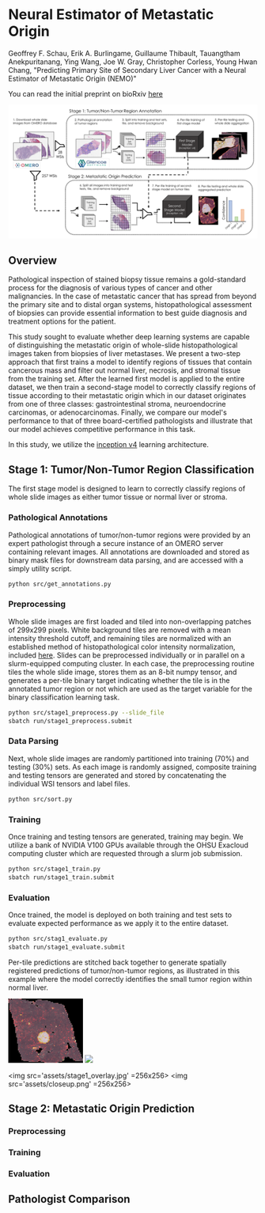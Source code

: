 # Neural Estimator of Metastatic Origin

Geoffrey F. Schau, Erik A. Burlingame, Guillaume Thibault, Tauangtham Anekpuritanang, Ying Wang, Joe W. Gray, Christopher Corless, Young Hwan Chang, "Predicting Primary Site of Secondary Liver Cancer with a Neural Estimator of Metastatic Origin (NEMO)"

You can read the initial preprint on bioRxiv [here](https://www.biorxiv.org/content/10.1101/689828v1)

<img src='assets/nemo_concept.png'>

## Overview

Pathological inspection of stained biopsy tissue remains a gold-standard process for the diagnosis of various types of cancer and other malignancies. 
In the case of metastatic cancer that has spread from beyond the primary site and to distal organ systems, histopathological assessment of biopsies can provide essential information to best guide diagnosis and treatment options for the patient.

This study sought to evaluate whether deep learning systems are capable of distinguishing the metastatic origin of whole-slide histopathological images taken from biopsies of liver metastases.
We present a two-step approach that first trains a model to identify regions of tissues that contain cancerous mass and filter out normal liver, necrosis, and stromal tissue from the training set.
After the learned first model is applied to the entire dataset, we then train a second-stage model to correctly classify regions of tissue according to their metastatic origin which in our dataset originates from one of three classes: gastrointestinal stroma, neuroendocrine carcinomas, or adenocarcinomas. 
Finally, we compare our model's performance to that of three board-certified pathologists and illustrate that our model achieves competitive performance in this task.

In this study, we utilize the [inception v4](https://github.com/kentsommer/keras-inceptionV4/blob/master/inception_v4.py) learning architecture.


## Stage 1: Tumor/Non-Tumor Region Classification

The first stage model is designed to learn to correctly classify regions of whole slide images as either tumor tissue or normal liver or stroma. 

### Pathological Annotations

Pathological annotations of tumor/non-tumor regions were provided by an expert pathologist through a secure instance of an OMERO server containing relevant images.
All annotations are downloaded and stored as binary mask files for downstream data parsing, and are accessed with a simply utility script.

```bash
python src/get_annotations.py
```

### Preprocessing

Whole slide images are first loaded and tiled into non-overlapping patches of 299x299 pixels.
White background tiles are removed with a mean intensity threshold cutoff, and remaining tiles are normalized with an established method of histopathological color intensity normalization, included [here](https://github.com/schaugf/HEnorm_python).
Slides can be preprocessed individually or in parallel on a slurm-equipped computing cluster.
In each case, the preprocessing routine tiles the whole slide image, stores them as an 8-bit numpy tensor, and generates a per-tile binary target indicating whether the tile is in the annotated tumor region or not which are used as the target variable for the binary classification learning task. 

```bash
python src/stage1_preprocess.py --slide_file
sbatch run/stage1_preprocess.submit
```

### Data Parsing

Next, whole slide images are randomly partitioned into training (70%) and testing (30%) sets.
As each image is randomly assigned, composite training and testing tensors are generated and stored by concatenating the individual WSI tensors and label files.

```bash
python src/sort.py
```

### Training

Once training and testing tensors are generated, training may begin. We utilize a bank of NVIDIA V100 GPUs available through the OHSU Exacloud computing cluster which are requested through a slurm job submission.

```bash
python src/stage1_train.py
sbatch run/stage1_train.submit
```

### Evaluation

Once trained, the model is deployed on both training and test sets to evaluate expected performance as we apply it to the entire dataset.

```bash
python src/stag1_evaluate.py
sbatch run/stage1_evaluate.submit
```

Per-tile predictions are stitched back together to generate spatially registered predictions of tumor/non-tumor regions, as illustrated in this example where the model correctly identifies the small tumor region within normal liver. 

<img src='assets/stage1_overlay.jpg' width="30%"> <img src='assets/closeup.png' width="30%">

<img src='assets/stage1_overlay.jpg' =256x256> <img src='assets/closeup.png' =256x256>



## Stage 2: Metastatic Origin Prediction



### Preprocessing

### Training

### Evaluation


## Pathologist Comparison


